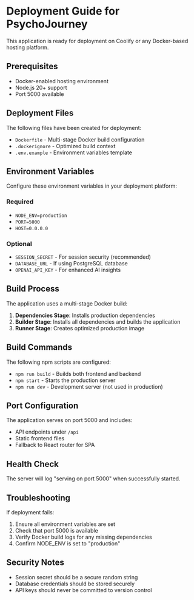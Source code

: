 # Deployment Guide for PsychoJourney

This application is ready for deployment on Coolify or any Docker-based hosting platform.

## Prerequisites

- Docker-enabled hosting environment
- Node.js 20+ support
- Port 5000 available

## Deployment Files

The following files have been created for deployment:

- `Dockerfile` - Multi-stage Docker build configuration
- `.dockerignore` - Optimized build context
- `.env.example` - Environment variables template

## Environment Variables

Configure these environment variables in your deployment platform:

### Required
- `NODE_ENV=production`
- `PORT=5000`
- `HOST=0.0.0.0`

### Optional
- `SESSION_SECRET` - For session security (recommended)
- `DATABASE_URL` - If using PostgreSQL database
- `OPENAI_API_KEY` - For enhanced AI insights

## Build Process

The application uses a multi-stage Docker build:

1. **Dependencies Stage**: Installs production dependencies
2. **Builder Stage**: Installs all dependencies and builds the application
3. **Runner Stage**: Creates optimized production image

## Build Commands

The following npm scripts are configured:

- `npm run build` - Builds both frontend and backend
- `npm start` - Starts the production server
- `npm run dev` - Development server (not used in production)

## Port Configuration

The application serves on port 5000 and includes:
- API endpoints under `/api`
- Static frontend files
- Fallback to React router for SPA

## Health Check

The server will log "serving on port 5000" when successfully started.

## Troubleshooting

If deployment fails:

1. Ensure all environment variables are set
2. Check that port 5000 is available
3. Verify Docker build logs for any missing dependencies
4. Confirm NODE_ENV is set to "production"

## Security Notes

- Session secret should be a secure random string
- Database credentials should be stored securely
- API keys should never be committed to version control